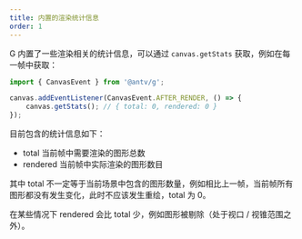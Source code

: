 ```yaml
---
title: 内置的渲染统计信息
order: 1
---
```


G 内置了一些渲染相关的统计信息，可以通过 `canvas.getStats` 获取，例如在每一帧中获取：

```js
import { CanvasEvent } from '@antv/g';

canvas.addEventListener(CanvasEvent.AFTER_RENDER, () => {
    canvas.getStats(); // { total: 0, rendered: 0 }
});
```

目前包含的统计信息如下：

- total 当前帧中需要渲染的图形总数
- rendered 当前帧中实际渲染的图形数目

其中 total 不一定等于当前场景中包含的图形数量，例如相比上一帧，当前帧所有图形都没有发生变化，此时不应该发生重绘，total 为 0。

在某些情况下 rendered 会比 total 少，例如图形被剔除（处于视口 / 视锥范围之外）。
